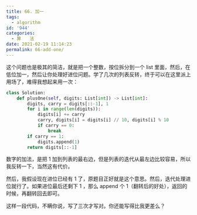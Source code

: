```yaml
---
title: 66. 加一
tags:
  - algorithm
id: '944'
categories:
  - 算　　法
date: 2021-02-19 11:14:23
permalink: 66-add-one/
---
```


这个问题也是极其的简洁，就是把一个整数，按位拆分到一个 list 里面，然后，在低位加一，然后让你处理好进位问题。学了几次的列表反转，终于可以在这里派上用场了，难得我想起来用一次：

```python
class Solution:
    def plusOne(self, digits: List[int]) -> List[int]:
        digits, carry = digits[::-1], 1
        for i in range(len(digits)):
            digits[i] += carry
            carry, digits[i] = digits[i] // 10, digits[i] % 10
            if carry == 0:
                break
        if carry == 1:
            digits.append(1)
        return digits[::-1]

```

数字的加法，是把 1 加到列表的最右边，但是列表的迭代从最左边比较容易，所以我反转一下，当然这有代价。

然后，我假设现在进位已经有 1 了，原题目正好就是这个意思。然后，迭代处理进位就行了。如果进位最后还剩下 1 ，那么 append 个 1（翻转后的好处），返回的时候，再翻转回去即可。

这样一段代码，不瞒你说，写了三次才写对。你还能写得比我更差么？